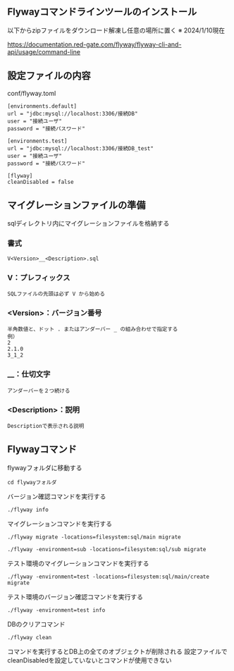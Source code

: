 ## Flywayコマンドラインツールのインストール

以下からzipファイルをダウンロード解凍し任意の場所に置く ※ 2024/1/10現在

https://documentation.red-gate.com/flyway/flyway-cli-and-api/usage/command-line

## 設定ファイルの内容

conf/flyway.toml

```
[environments.default]
url = "jdbc:mysql://localhost:3306/接続DB"
user = "接続ユーザ"
password = "接続パスワード"

[environments.test]
url = "jdbc:mysql://localhost:3306/接続DB_test"
user = "接続ユーザ"
password = "接続パスワード"

[flyway]
cleanDisabled = false
```

## マイグレーションファイルの準備

sqlディレクトリ内にマイグレーションファイルを格納する

### 書式

    V<Version>__<Description>.sql

### V：プレフィックス

	SQLファイルの先頭は必ず V から始める

### <Version\>：バージョン番号

	半角数値と、ドット . またはアンダーバー _ の組み合わせで指定する
	例）
	2
	2.1.0
	3_1_2

### __：仕切文字

	アンダーバーを２つ続ける

### <Description\>：説明

	Descriptionで表示される説明

## Flywayコマンド

flywayフォルダに移動する

    cd flywayフォルダ

バージョン確認コマンドを実行する

```
./flyway info
```

マイグレーションコマンドを実行する

```
./flyway migrate -locations=filesystem:sql/main migrate
```

```
./flyway -environment=sub -locations=filesystem:sql/sub migrate
```

テスト環境のマイグレーションコマンドを実行する

```
./flyway -environment=test -locations=filesystem:sql/main/create migrate
```

テスト環境のバージョン確認コマンドを実行する

```
./flyway -environment=test info
```

DBのクリアコマンド

```
./flyway clean
```

コマンドを実行するとDB上の全てのオブジェクトが削除される
設定ファイルでcleanDisabledを設定していないとコマンドが使用できない
